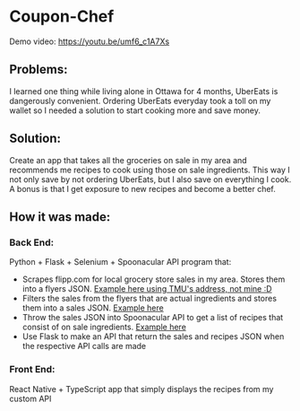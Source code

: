 # Coupon-Chef

Demo video: https://youtu.be/umf6_c1A7Xs

## Problems:
I learned one thing while living alone in Ottawa for 4 months, UberEats is dangerously convenient. Ordering UberEats everyday took a toll on my wallet so I needed a solution to start cooking more and save money.

## Solution:
Create an app that takes all the groceries on sale in my area and recommends me recipes to cook using those on sale ingredients. This way I not only save by not ordering UberEats, but I also save on everything I cook. A bonus is that I get exposure to new recipes and become a better chef.

## How it was made:
### Back End:
Python + Flask + Selenium + Spoonacular API program that:
- Scrapes flipp.com for local grocery store sales in my area. Stores them into a flyers JSON. [Example here using TMU's address, not mine :D](https://github.com/jasonntruong/Coupon-Chef/blob/master/backend/flyers.json)
- Filters the sales from the flyers that are actual ingredients and stores them into a sales JSON. [Example here](https://github.com/jasonntruong/Coupon-Chef/blob/master/backend/sales.json)
- Throw the sales JSON into Spoonacular API to get a list of recipes that consist of on sale ingredients. [Example here](https://github.com/jasonntruong/Coupon-Chef/blob/master/backend/recipes.json)
- Use Flask to make an API that return the sales and recipes JSON when the respective API calls are made

### Front End:
React Native + TypeScript app that simply displays the recipes from my custom API
